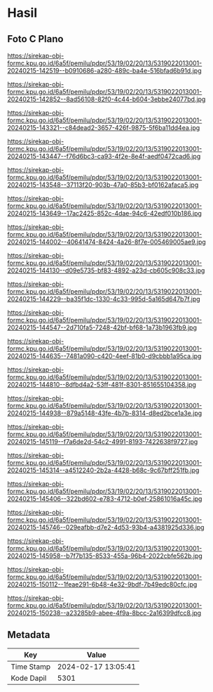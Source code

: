 # Hasil

## Foto C Plano

https://sirekap-obj-formc.kpu.go.id/6a5f/pemilu/pdpr/53/19/02/20/13/5319022013001-20240215-142519--b0910686-a280-489c-ba4e-516bfad6b91d.jpg

https://sirekap-obj-formc.kpu.go.id/6a5f/pemilu/pdpr/53/19/02/20/13/5319022013001-20240215-142852--8ad56108-82f0-4c44-b604-3ebbe24077bd.jpg

https://sirekap-obj-formc.kpu.go.id/6a5f/pemilu/pdpr/53/19/02/20/13/5319022013001-20240215-143321--c84dead2-3657-426f-9875-5f6ba11dd4ea.jpg

https://sirekap-obj-formc.kpu.go.id/6a5f/pemilu/pdpr/53/19/02/20/13/5319022013001-20240215-143447--f76d6bc3-ca93-4f2e-8e4f-aedf0472cad6.jpg

https://sirekap-obj-formc.kpu.go.id/6a5f/pemilu/pdpr/53/19/02/20/13/5319022013001-20240215-143548--37113f20-903b-47a0-85b3-bf0162afaca5.jpg

https://sirekap-obj-formc.kpu.go.id/6a5f/pemilu/pdpr/53/19/02/20/13/5319022013001-20240215-143649--17ac2425-852c-4dae-94c6-42edf010b186.jpg

https://sirekap-obj-formc.kpu.go.id/6a5f/pemilu/pdpr/53/19/02/20/13/5319022013001-20240215-144002--40641474-8424-4a26-8f7e-005469005ae9.jpg

https://sirekap-obj-formc.kpu.go.id/6a5f/pemilu/pdpr/53/19/02/20/13/5319022013001-20240215-144130--d09e5735-bf83-4892-a23d-cb605c908c33.jpg

https://sirekap-obj-formc.kpu.go.id/6a5f/pemilu/pdpr/53/19/02/20/13/5319022013001-20240215-144229--ba35f1dc-1330-4c33-995d-5a165d647b7f.jpg

https://sirekap-obj-formc.kpu.go.id/6a5f/pemilu/pdpr/53/19/02/20/13/5319022013001-20240215-144547--2d710fa5-7248-42bf-bf68-1a73b1963fb9.jpg

https://sirekap-obj-formc.kpu.go.id/6a5f/pemilu/pdpr/53/19/02/20/13/5319022013001-20240215-144635--7481a090-c420-4eef-81b0-d9cbbb1a95ca.jpg

https://sirekap-obj-formc.kpu.go.id/6a5f/pemilu/pdpr/53/19/02/20/13/5319022013001-20240215-144810--8dfbd4a2-53ff-481f-8301-851655104358.jpg

https://sirekap-obj-formc.kpu.go.id/6a5f/pemilu/pdpr/53/19/02/20/13/5319022013001-20240215-144938--879a5148-43fe-4b7b-8314-d8ed2bce1a3e.jpg

https://sirekap-obj-formc.kpu.go.id/6a5f/pemilu/pdpr/53/19/02/20/13/5319022013001-20240215-145119--f7a6de2d-54c2-4991-8193-7422638f9727.jpg

https://sirekap-obj-formc.kpu.go.id/6a5f/pemilu/pdpr/53/19/02/20/13/5319022013001-20240215-145314--a4512240-2b2a-4428-b68c-9c67bff251fb.jpg

https://sirekap-obj-formc.kpu.go.id/6a5f/pemilu/pdpr/53/19/02/20/13/5319022013001-20240215-145406--322bd602-e783-4712-b0ef-25861016a45c.jpg

https://sirekap-obj-formc.kpu.go.id/6a5f/pemilu/pdpr/53/19/02/20/13/5319022013001-20240215-145746--029eafbb-d7e2-4d53-93b4-a4381925d336.jpg

https://sirekap-obj-formc.kpu.go.id/6a5f/pemilu/pdpr/53/19/02/20/13/5319022013001-20240215-145958--b7f7b135-8533-455a-96b4-2022cbfe562b.jpg

https://sirekap-obj-formc.kpu.go.id/6a5f/pemilu/pdpr/53/19/02/20/13/5319022013001-20240215-150112--1feae291-6b48-4e32-9bdf-7b49edc80cfc.jpg

https://sirekap-obj-formc.kpu.go.id/6a5f/pemilu/pdpr/53/19/02/20/13/5319022013001-20240215-150238--a23285b9-abee-4f9a-8bcc-2a16399dfcc8.jpg


## Metadata

| Key        | Value               |
| ---------- | ------------------- |
| Time Stamp | 2024-02-17 13:05:41 |
| Kode Dapil | 5301                |



